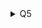 <details>
<summary>Q5</summary>

## Q5: What you understand by Value types and Reference types in .Net? Provide some comparison.

In C# data types can be of two types: Value Types and Reference Types. For a value type, the value is the information itself. For a reference type, the value is a reference which may be null or may be a way of navigating to an object containing the information.
Value types - Holds some value not memory addresses. Example - Struct. A variable's value is stored wherever it is decleared. Local variables live on the stack for example, but when declared inside a class as a member it lives on the heap tightly coupled with the class it is declared in.
Advantages: A value type does not need extra garbage collection. It gets garbage collected together with the instance it lives in. Local variables in methods get cleaned up upon method leave.
Drawbacks:

When large set of values are passed to a method the receiving variable actually copies so there are two redundant values in memory.
As classes are missed out.it losses all the oop benifits
Reference type - Holds a memory address of a value not value. Example - Class. Stored on heap
Advantages:

When you pass a reference variable to a method and it changes it indeed changes the original value whereas in value types a copy of the given variable is taken and that's value is changed.
When the size of variable is bigger reference type is good
As classes come as a reference type variables, they give reusability, thus benefitting Object-oriented programming
Drawbacks: More work referencing when allocating and dereferences when reading the value.extra overload for garbage collector

</details>